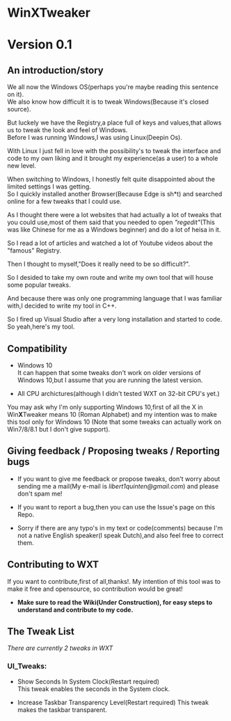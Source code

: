 # WinXTweaker
# Version 0.1

## An introduction/story
 We all now the Windows OS(perhaps you're maybe reading this sentence on it).  
We also know how difficult it is to tweak Windows(Because it's closed source).  

But luckely we have the Registry,a place full of keys and values,that allows us to tweak the look and feel of Windows.  
Before I was running Windows,I was using Linux(Deepin Os).  

With Linux I just fell in love with the possibility's to tweak the interface and code to my own liking and it brought my experience(as a user) to a whole new level.  

When switching to Windows, I honestly felt quite disappointed about the limited settings I was getting.  
So I quickly installed another Browser(Because Edge is sh*t) and searched online for a few tweaks that I could use.  

As I thought there were a lot websites that had actually a lot of tweaks that you could use,most of them said that you needed to open _"regedit"_(This was like Chinese for me as a Windows beginner) and do a lot of heisa in it.  

So I read a lot of articles and watched a lot of Youtube videos about the "famous" Registry.  

Then I thought to myself,"Does it really need to be so difficult?".

So I desided to take my own route and write my own tool that will house some popular tweaks.

And because there was only one programming language that I was familiar with,I decided to write my tool in C++.

So I fired up Visual Studio after a very long installation and started to code.
So yeah,here's my tool.

## Compatibility

* Windows 10  
It can happen that some tweaks don't work on older versions of Windows 10,but I assume that you are running the latest version. 

* All CPU archictures(although I didn't tested WXT on 32-bit CPU's yet.)

You may ask why I'm only supporting Windows 10,first of all the X in Win**X**Tweaker means 10 (Roman Alphabet)
and my intention was to make this tool only for Windows 10 (Note that some tweaks can actually work on Win7/8/8.1 but I don't give support).

## Giving feedback / Proposing tweaks / Reporting bugs

* If you want to give me feedback or propose tweaks, don't worry about sending me a mail(My e-mail is _libert1quinten@gmail.com_) and please don't spam me!

* If you want to report a bug,then you can use the Issue's page on this Repo.

* Sorry if there are any typo's in my text or code(comments) because I'm not a native English speaker(I speak Dutch),and also feel free to correct them.

## Contributing to WXT
If you want to contribute,first of all,thanks!.
My intention of this tool was to make it free and opensource, so contribution would be great!

* **Make sure to read the Wiki(Under Construction), for easy steps to understand and contribute to my code.**  


## The Tweak List
_There are currently 2 tweaks in WXT_


### UI_Tweaks:
* Show Seconds In System Clock(Restart required)  
This tweak enables the seconds in the System clock.

* Increase Taskbar Transparency Level(Restart required)
This tweak makes the taskbar transparent.
